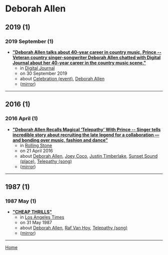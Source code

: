# Deborah Allen

## 2019 (1)

### 2019 September (1)

 - [**"Deborah Allen talks about 40-year career in country music, Prince -- Veteran country singer-songwriter Deborah Allen chatted with Digital Journal about her 40-year career in the country music scene."**](http://www.digitaljournal.com/entertainment/music/deborah-allen-talks-about-40-year-career-in-country-music-prince/article/558910)
    - in [Digital Journal](../../publications/a-e/digital-journal/index.md)
    - on 30 September 2019
    - about [Celebration (event)](../../topics/event/celebration/index.md), [Deborah Allen](../../topics/deborah-allen/index.md)
    - ([mirror](https://web.archive.org/web/*/http://www.digitaljournal.com/entertainment/music/deborah-allen-talks-about-40-year-career-in-country-music-prince/article/558910))

----

## 2016 (1)

### 2016 April (1)

 - [**"Deborah Allen Recalls Magical ‘Telepathy’ With Prince -- Singer tells incredible story about recruiting the late legend for a collaboration — and bonding over music, fashion and dance"**](https://www.rollingstone.com/music/music-country/deborah-allen-recalls-magical-telepathy-with-prince-174700/)
    - in [Rolling Stone](../../publications/p-t/rolling-stone/index.md)
    - on 21 April 2016
    - about [Deborah Allen](../../topics/deborah-allen/index.md), [Joey Coco](../../topics/joey-coco/index.md), [Justin Timberlake](../../topics/justin-timberlake/index.md), [Sunset Sound (place)](../../topics/place/sunset-sound/index.md), [Telepathy (song)](../../topics/song/telepathy/index.md)
    - ([mirror](https://web.archive.org/web/*/https://www.rollingstone.com/music/music-country/deborah-allen-recalls-magical-telepathy-with-prince-174700/))

----

## 1987 (1)

### 1987 May (1)

 - [**"CHEAP THRILLS"**](https://www.latimes.com/archives/la-xpm-1987-05-31-ca-9135-story.html)
    - in [Los Angeles Times](../../publications/k-o/los-angeles-times/index.md)
    - on 31 May 1987
    - about [Deborah Allen](../../topics/deborah-allen/index.md), [Raf Van Hoy](../../topics/raf-van-hoy/index.md), [Telepathy (song)](../../topics/song/telepathy/index.md)
    - ([mirror](https://web.archive.org/web/*/https://www.latimes.com/archives/la-xpm-1987-05-31-ca-9135-story.html))

----

[Home](../index.md)
